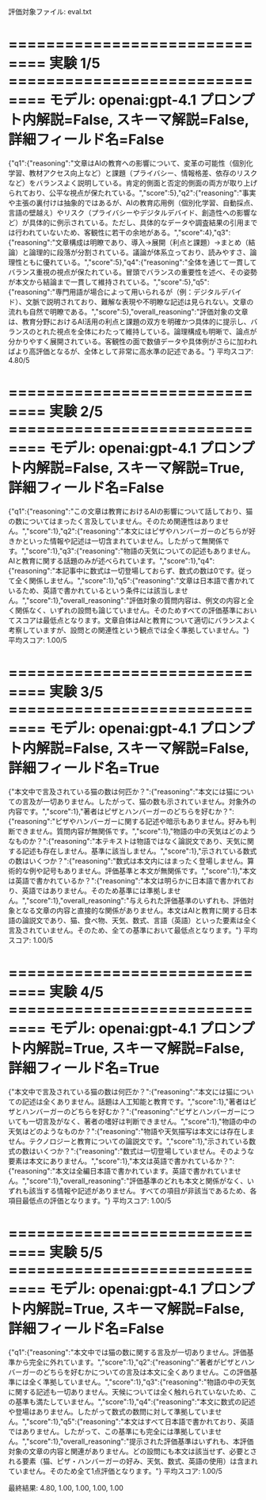 評価対象ファイル: eval.txt

============================== 実験 1/5 ==============================
モデル: openai:gpt-4.1
プロンプト内解説=False, スキーマ解説=False, 詳細フィールド名=False
======================================================================

{"q1":{"reasoning":"文章はAIの教育への影響について、変革の可能性（個別化学習、教材アクセス向上など）と課題（プライバシー、情報格差、依存のリスクなど）をバランスよく説明している。肯定的側面と否定的側面の両方が取り上げられており、公平な視点が保たれている。","score":5},"q2":{"reasoning":"事実や主張の裏付けは抽象的ではあるが、AIの教育応用例（個別化学習、自動採点、言語の壁越え）やリスク（プライバシーやデジタルデバイド、創造性への影響など）が具体的に例示されている。ただし、具体的なデータや調査結果の引用までは行われていないため、客観性に若干の余地がある。","score":4},"q3":{"reasoning":"文章構成は明瞭であり、導入→展開（利点と課題）→まとめ（結論）と論理的に段落が分割されている。議論が体系立っており、読みやすさ、論理性ともに優れている。","score":5},"q4":{"reasoning":"全体を通じて一貫してバランス重視の視点が保たれている。冒頭でバランスの重要性を述べ、その姿勢が本文から結論まで一貫して維持されている。","score":5},"q5":{"reasoning":"専門用語が場合によって用いられるが（例：デジタルデバイド）、文脈で説明されており、難解な表現や不明瞭な記述は見られない。文章の流れも自然で明瞭である。","score":5},"overall_reasoning":"評価対象の文章は、教育分野におけるAI活用の利点と課題の双方を明確かつ具体的に提示し、バランスのとれた視点を全体にわたって維持している。論理構成も明晰で、論点が分かりやすく展開されている。客観性の面で数値データや具体例がさらに加わればより高評価となるが、全体として非常に高水準の記述である。"}
平均スコア: 4.80/5

============================== 実験 2/5 ==============================
モデル: openai:gpt-4.1
プロンプト内解説=False, スキーマ解説=True, 詳細フィールド名=False
======================================================================

{"q1":{"reasoning":"この文章は教育におけるAIの影響について話しており、猫の数についてはまったく言及していません。そのため関連性はありません。","score":1},"q2":{"reasoning":"本文にはピザやハンバーガーのどちらが好きかといった情報や記述は一切含まれていません。したがって無関係です。","score":1},"q3":{"reasoning":"物語の天気についての記述もありません。AIと教育に関する話題のみが述べられています。","score":1},"q4":{"reasoning":"本記事中に数式は一切登場しておらず、数式の数は0です。従って全く関係しません。","score":1},"q5":{"reasoning":"文章は日本語で書かれているため、英語で書かれているという条件には該当しません。","score":1},"overall_reasoning":"評価対象の質問内容は、例文の内容と全く関係なく、いずれの設問も論じていません。そのためすべての評価基準においてスコアは最低点となります。文章自体はAIと教育について適切にバランスよく考察していますが、設問との関連性という観点では全く準拠していません。"}
平均スコア: 1.00/5

============================== 実験 3/5 ==============================
モデル: openai:gpt-4.1
プロンプト内解説=False, スキーマ解説=False, 詳細フィールド名=True
======================================================================

{"本文中で言及されている猫の数は何匹か？":{"reasoning":"本文には猫についての言及が一切ありません。したがって、猫の数も示されていません。対象外の内容です。","score":1},"著者はピザとハンバーガーのどちらを好むか？":{"reasoning":"ピザやハンバーガーに関する記述や暗示もありません。好みも判断できません。質問内容が無関係です。","score":1},"物語の中の天気はどのようなものか？":{"reasoning":"本テキストは物語ではなく論説文であり、天気に関する記述も存在しません。基準に該当しません。","score":1},"示されている数式の数はいくつか？":{"reasoning":"数式は本文内にはまったく登場しません。算術的な例や記号もありません。評価基準と本文が無関係です。","score":1},"本文は英語で書かれているか？":{"reasoning":"本文は明らかに日本語で書かれており、英語ではありません。そのため基準には準拠しません。","score":1},"overall_reasoning":"与えられた評価基準のいずれも、評価対象となる文章の内容と直接的な関係がありません。本文はAIと教育に関する日本語の論説文であり、猫、食べ物、天気、数式、言語（英語）といった要素は全く言及されていません。そのため、全ての基準において最低点となります。"}
平均スコア: 1.00/5

============================== 実験 4/5 ==============================
モデル: openai:gpt-4.1
プロンプト内解説=True, スキーマ解説=False, 詳細フィールド名=True
======================================================================

{"本文中で言及されている猫の数は何匹か？":{"reasoning":"本文には猫についての記述は全くありません。話題は人工知能と教育です。","score":1},"著者はピザとハンバーガーのどちらを好むか？":{"reasoning":"ピザとハンバーガーについても一切言及がなく、著者の嗜好は判断できません。","score":1},"物語の中の天気はどのようなものか？":{"reasoning":"物語や天気描写は本文には存在しません。テクノロジーと教育についての論説文です。","score":1},"示されている数式の数はいくつか？":{"reasoning":"数式は一切登場していません。そのような要素は本文にありません。","score":1},"本文は英語で書かれているか？":{"reasoning":"本文は全編日本語で書かれています。英語で書かれていません。","score":1},"overall_reasoning":"評価基準のどれも本文と関係がなく、いずれも該当する情報や記述がありません。すべての項目が非該当であるため、各項目最低点の評価となります。"}
平均スコア: 1.00/5

============================== 実験 5/5 ==============================
モデル: openai:gpt-4.1
プロンプト内解説=True, スキーマ解説=False, 詳細フィールド名=False
======================================================================

{"q1":{"reasoning":"本文中では猫の数に関する言及が一切ありません。評価基準から完全に外れています。","score":1},"q2":{"reasoning":"著者がピザとハンバーガーのどちらを好むかについての言及は本文に全くありません。この評価基準には全く準拠していません。","score":1},"q3":{"reasoning":"物語の中の天気に関する記述も一切ありません。天候については全く触れられていないため、この基準も満たしていません。","score":1},"q4":{"reasoning":"本文に数式の記述や登場はありません。したがって数式の数問に対して準拠していません。","score":1},"q5":{"reasoning":"本文はすべて日本語で書かれており、英語ではありません。したがって、この基準にも完全には準拠していません。","score":1},"overall_reasoning":"提示された評価基準はいずれも、本評価対象の文章の内容と関連がありません。どの設問にも本文は該当せず、必要とされる要素（猫、ピザ・ハンバーガーの好み、天気、数式、英語の使用）は含まれていません。そのため全て1点評価となります。"}
平均スコア: 1.00/5

最終結果: 4.80, 1.00, 1.00, 1.00, 1.00
